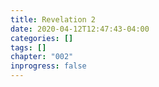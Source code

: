 ```yaml
---
title: Revelation 2
date: 2020-04-12T12:47:43-04:00
categories: []
tags: []
chapter: "002"
inprogress: false
---
```


